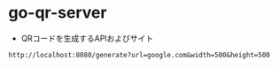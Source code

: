 # go-qr-server
 
- QRコードを生成するAPIおよびサイト

`http://localhost:8080/generate?url=google.com&width=500&height=500`

